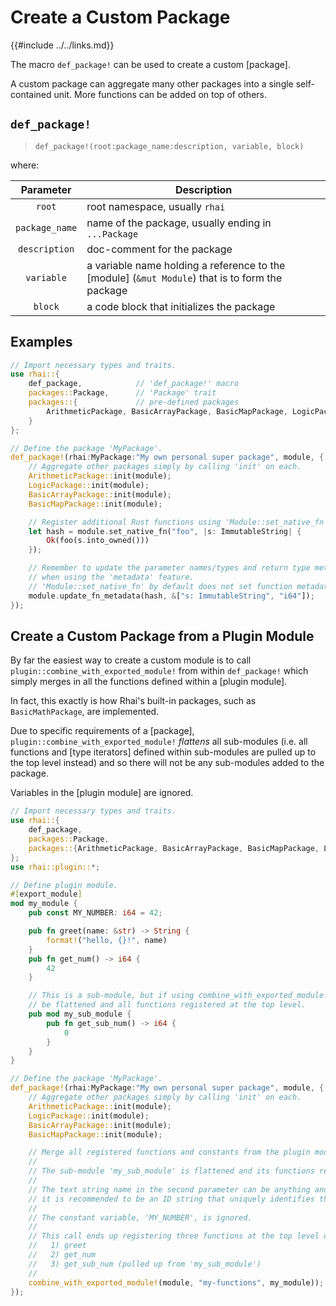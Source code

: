 Create a Custom Package
=======================

{{#include ../../links.md}}


The macro `def_package!` can be used to create a custom [package].

A custom package can aggregate many other packages into a single self-contained unit.
More functions can be added on top of others.


`def_package!`
--------------

> `def_package!(root:package_name:description, variable, block)`

where:

|   Parameter    | Description                                                                                     |
| :------------: | ----------------------------------------------------------------------------------------------- |
|     `root`     | root namespace, usually `rhai`                                                                  |
| `package_name` | name of the package, usually ending in `...Package`                                             |
| `description`  | doc-comment for the package                                                                     |
|   `variable`   | a variable name holding a reference to the [module] (`&mut Module`) that is to form the package |
|    `block`     | a code block that initializes the package                                                       |


Examples
--------

```rust no_run
// Import necessary types and traits.
use rhai::{
    def_package,            // 'def_package!' macro
    packages::Package,      // 'Package' trait
    packages::{             // pre-defined packages
        ArithmeticPackage, BasicArrayPackage, BasicMapPackage, LogicPackage
    }
};

// Define the package 'MyPackage'.
def_package!(rhai:MyPackage:"My own personal super package", module, {
    // Aggregate other packages simply by calling 'init' on each.
    ArithmeticPackage::init(module);
    LogicPackage::init(module);
    BasicArrayPackage::init(module);
    BasicMapPackage::init(module);

    // Register additional Rust functions using 'Module::set_native_fn'.
    let hash = module.set_native_fn("foo", |s: ImmutableString| {
        Ok(foo(s.into_owned()))
    });

    // Remember to update the parameter names/types and return type metadata
    // when using the 'metadata' feature.
    // 'Module::set_native_fn' by default does not set function metadata.
    module.update_fn_metadata(hash, &["s: ImmutableString", "i64"]);
});
```


Create a Custom Package from a Plugin Module
-------------------------------------------

By far the easiest way to create a custom module is to call `plugin::combine_with_exported_module!`
from within `def_package!` which simply merges in all the functions defined within a [plugin module].

In fact, this exactly is how Rhai's built-in packages, such as `BasicMathPackage`, are implemented.

Due to specific requirements of a [package], `plugin::combine_with_exported_module!`
_flattens_ all sub-modules (i.e. all functions and [type iterators] defined within sub-modules
are pulled up to the top level instead) and so there will not be any sub-modules added to the package.

Variables in the [plugin module] are ignored.

```rust no_run
// Import necessary types and traits.
use rhai::{
    def_package,
    packages::Package,
    packages::{ArithmeticPackage, BasicArrayPackage, BasicMapPackage, LogicPackage}
};
use rhai::plugin::*;

// Define plugin module.
#[export_module]
mod my_module {
    pub const MY_NUMBER: i64 = 42;

    pub fn greet(name: &str) -> String {
        format!("hello, {}!", name)
    }
    pub fn get_num() -> i64 {
        42
    }

    // This is a sub-module, but if using combine_with_exported_module!, it will
    // be flattened and all functions registered at the top level.
    pub mod my_sub_module {
        pub fn get_sub_num() -> i64 {
            0
        }
    }
}

// Define the package 'MyPackage'.
def_package!(rhai:MyPackage:"My own personal super package", module, {
    // Aggregate other packages simply by calling 'init' on each.
    ArithmeticPackage::init(module);
    LogicPackage::init(module);
    BasicArrayPackage::init(module);
    BasicMapPackage::init(module);

    // Merge all registered functions and constants from the plugin module into the custom package.
    //
    // The sub-module 'my_sub_module' is flattened and its functions registered at the top level.
    //
    // The text string name in the second parameter can be anything and is reserved for future use;
    // it is recommended to be an ID string that uniquely identifies the plugin module.
    //
    // The constant variable, 'MY_NUMBER', is ignored.
    //
    // This call ends up registering three functions at the top level of the package:
    //   1) greet
    //   2) get_num
    //   3) get_sub_num (pulled up from 'my_sub_module')
    //
    combine_with_exported_module!(module, "my-functions", my_module));
});
```
